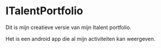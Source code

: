 # ITalentPortfolio
Dit is mijn creatieve versie van mijn Italent portfolio.

Het is een android app die al mijn activiteiten kan weergeven.
